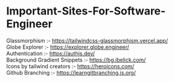 # Important-Sites-For-Software-Engineer

Glassmorphism :- https://tailwindcss-glassmorphism.vercel.app/ 
<br />
Globe Explorer :- https://explorer.globe.engineer/
<br />
Authentication :- https://authjs.dev/
<br />
Background Gradient Snippets :- https://bg.ibelick.com/
<br /> 
Icons by tailwind creators :- https://heroicons.com/
<br />
Github Branching :- https://learngitbranching.js.org/
